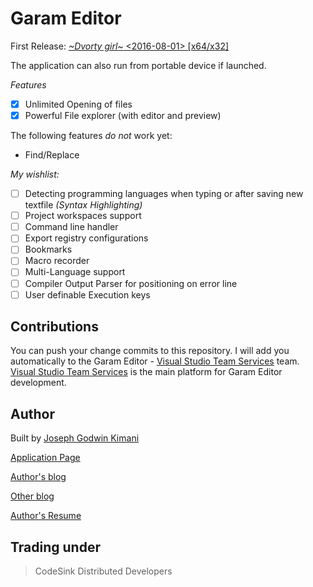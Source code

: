 # Garam Editor

First Release: [_~Dvorty girl~_  <2016-08-01> [x64/x32]](https://garameditor.codeplex.com/)

The application can also run from portable device if launched. 

*Features*

* [x] Unlimited Opening of files
* [x] Powerful File explorer (with editor and preview)

The following features *do not* work yet:

* Find/Replace

*My wishlist:*

* [ ] Detecting programming languages when typing or after saving new textfile *(Syntax Highlighting)*
* [ ] Project workspaces support
* [ ] Command line handler 
* [ ] Export registry configurations
* [ ] Bookmarks
* [ ] Macro recorder
* [ ] Multi-Language support
* [ ] Compiler Output Parser for positioning on error line
* [ ] User definable Execution keys

## Contributions ##

You can push your change commits to this repository. I will add you automatically to the Garam Editor - [Visual Studio Team Services](https://www.visualstudio.com/en-us/products/visual-studio-team-services-vs.aspx) team.
[Visual Studio Team Services](https://www.visualstudio.com/en-us/products/visual-studio-team-services-vs.aspx) is the main platform for Garam Editor development.



## Author ##

Built by [Joseph Godwin Kimani](https://github.com/Gochojr)

[Application Page](http://gochojr.github.io/blogsite/Garam-Editor/)

[Author's blog](http://gochojr.github.io/blogsite)

[Other blog](https://gochojr.herokuapp.com)

[Author's Resume](http://gochojr.github.io)


## Trading under ##


> CodeSink Distributed Developers